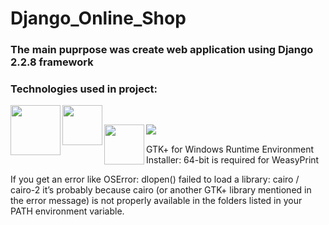 # Django_Online_Shop
### The main puprpose was create web application using Django 2.2.8 framework
### Technologies used in project:

<p><a href="url"><img src="https://docs.celeryproject.org/en/latest/_static/celery_512.png" align="left" height="80"></a>
&emsp;&emsp;&emsp;&emsp;&emsp;<a href="url"><img src="https://cloud.githubusercontent.com/assets/72164/2638484/3f743636-beaf-11e3-8f26-0d3b41f12edf.png" align="left" height="64"></a></p>
<p><a href="url"><img src="https://weasyprint.readthedocs.io/en/stable/_static/logo.png" align="left" height="64"></a> &emsp;&emsp;<a href="url"><img src="https://www.rabbitmq.com/img/RabbitMQ-logo.svg" align="left"></a></p>

GTK+ for Windows Runtime Environment Installer: 64-bit is required for WeasyPrint</p>
If you get an error like OSError: dlopen() failed to load a library: cairo / cairo-2 it’s probably because cairo (or another GTK+ library mentioned in the error message) is not properly available in the folders listed in your PATH environment variable.